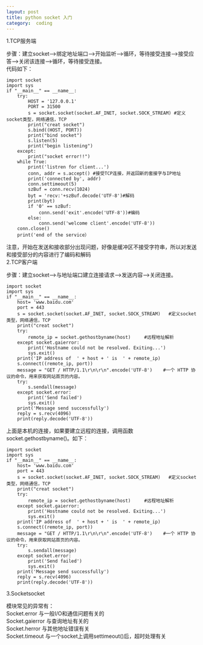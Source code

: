 ```yaml
---
layout: post
title: python socket 入门
category:  coding
---
```

1.TCP服务端  

步骤：建立socket——>绑定地址端口——>开始监听——>循环，等待接受连接——>接受应答——>关闭该连接——>循环，等待接受连接。  
代码如下：

    import socket
    import sys
    if "__main__" == __name__:
        try:
            HOST = '127.0.0.1'
            PORT = 31500
            s = socket.socket(socket.AF_INET, socket.SOCK_STREAM) #定义socket类型，网络通信，TCP
            print("creat socket")
            s.bind((HOST, PORT))
            print("bind socket")
            s.listen(5)
            print("begin listening")
        except:
            print("socket error!!")
        while True:
            print('listren for client...')
            conn, addr = s.accept() #接受TCP连接，并返回新的套接字与IP地址
            print('connected by', addr)
            conn.settimeout(5)
            szBuf = conn.recv(1024)
            byt = 'recv:'+szBuf.decode('UTF-8')#解码
            print(byt)
            if '0' == szBuf:
                conn.send('exit'.encode('UTF-8'))#编码
            else:
                conn.send('welcome client'.encode('UTF-8'))
        conn.close()
        print('end of the service）   

注意，开始在发送和接收部分出现问题，好像是缓冲区不接受字符串，所以对发送和接受部分的内容进行了编码和解码        
2.TCP客户端  

步骤：建立socket——>与地址端口建立连接请求——>发送内容——>关闭连接。


    import socket
    import sys
    if "__main__" == __name__:
        host= 'www.baidu.com'
        port = 443
        s = socket.socket(socket.AF_INET, socket.SOCK_STREAM)   #定义socket类型，网络通信，TCP
        print("creat socket")
        try:
            remote_ip = socket.gethostbyname(host)     #远程地址解析
        except socket.gaierror:
            print('Hostname could not be resolved. Exiting...')
            sys.exit()
        print('IP address of  ' + host + ' is  ' + remote_ip)
        s.connect((remote_ip, port))
        message = "GET / HTTP/1.1\r\n\r\n".encode('UTF-8')    #一个 HTTP 协议的命令，用来获取网站首页的内容。
        try:
            s.sendall(message)
        except socket.error:
            print('Send failed')
            sys.exit()
        print('Message send successfully')
        reply = s.recv(4096)
        print(reply.decode('UTF-8'))

上面是本机的连接，如果要建立远程的连接，调用函数socket.gethostbyname()。如下： 


    import socket
    import sys
    if "__main__" == __name__:
        host= 'www.baidu.com'
        port = 443
        s = socket.socket(socket.AF_INET, socket.SOCK_STREAM)   #定义socket类型，网络通信，TCP
        print("creat socket")
        try:
            remote_ip = socket.gethostbyname(host)     #远程地址解析
        except socket.gaierror:
            print('Hostname could not be resolved. Exiting...')
            sys.exit()
        print('IP address of  ' + host + ' is  ' + remote_ip)
        s.connect((remote_ip, port))
        message = "GET / HTTP/1.1\r\n\r\n".encode('UTF-8')    #一个 HTTP 协议的命令，用来获取网站首页的内容。
        try:
            s.sendall(message)
        except socket.error:
            print('Send failed')
            sys.exit()
        print('Message send successfully')
        reply = s.recv(4096)
        print(reply.decode('UTF-8'))

3.Socketsocket  

模块常见的异常有：  
Socket.error 与一般I/O和通信问题有关的   
Socket.gaierror 与查询地址有关的   
Socket.herror 与其他地址错误有关   
Socket.timeout 与一个socket上调用settimeout()后，超时处理有关   
